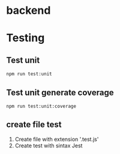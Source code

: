# backend

# Testing

## Test unit

```
npm run test:unit
```

##  Test unit generate coverage

```
npm run test:unit:coverage
```

## create file test

1. Create file with extension '.test.js'
2. Create test with sintax Jest
